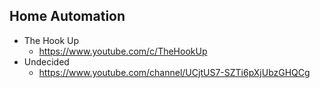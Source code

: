 ## Home Automation

- The Hook Up
    - https://www.youtube.com/c/TheHookUp
- Undecided
    - https://www.youtube.com/channel/UCjtUS7-SZTi6pXjUbzGHQCg